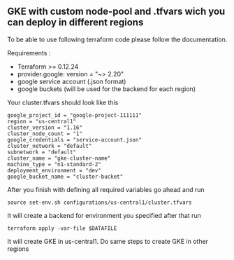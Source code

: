 GKE with custom node-pool and .tfvars wich you can deploy in different regions
-

To be able to use following terraform code please follow the documentation.

Requirements :

- Terraform >= 0.12.24 
- provider.google: version = "~> 2.20" 
- google service account (.json format)
- google buckets (will be used for the backend for each region)

Your cluster.tfvars should look like this
```
google_project_id = "google-project-111111"
region = "us-central1"
cluster_version = "1.16"
cluster_node_count = "1"
google_credentials = "service-account.json"
cluster_network = "default"
subnetwork = "default"
cluster_name = "gke-cluster-name"
machine_type = "n1-standard-2"
deployment_environment = "dev"
google_bucket_name = "cluster-bucket"
```
After you finish with defining all required variables go ahead and run 

`source set-env.sh configurations/us-central1/cluster.tfvars`

It will create a backend for environment you specified after that run

`terraform apply -var-file $DATAFILE`

It will create GKE in us-central1. Do same steps to create GKE in other regions
